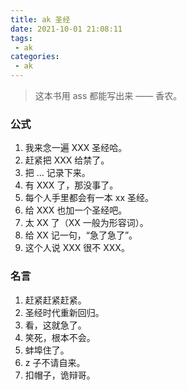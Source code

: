 ```yaml
---
title: ak 圣经
date: 2021-10-01 21:08:11
tags:
 - ak
categories:
 - ak
---
```


> 这本书用 ass 都能写出来
> —— 香农。

### 公式
1. 我来念一遍 XXX 圣经哈。
2. 赶紧把 XXX 给禁了。
3. 把 … 记录下来。
4. 有 XXX 了，那没事了。
5. 每个人手里都会有一本 xx 圣经。
6. 给 XXX 也加一个圣经吧。
7. 太 XX 了（XX 一般为形容词）。
8. 给 XX 记一句，“急了急了”。
9. 这个人说 XXX 很不 XXX。

### 名言
1. 赶紧赶紧赶紧。
2. 圣经时代重新回归。
3. 看，这就急了。
4. 笑死，根本不会。
5. 蚌埠住了。
6. z 子不请自来。
7. 扣帽子，诡辩哥。